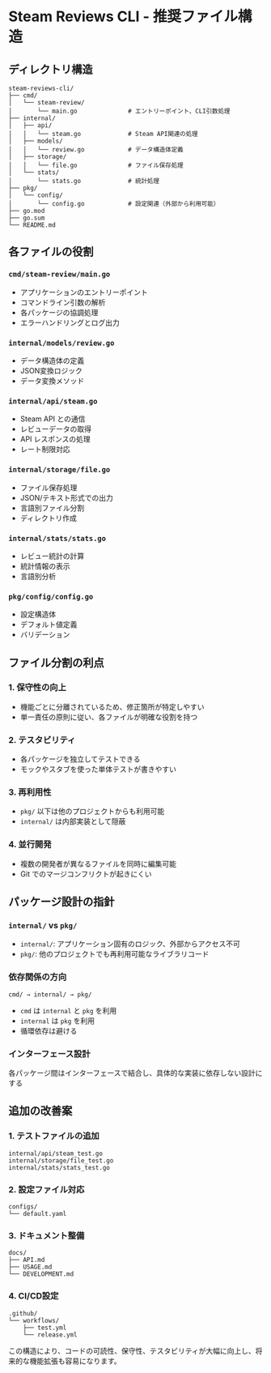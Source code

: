 # Steam Reviews CLI - 推奨ファイル構造

## ディレクトリ構造

```
steam-reviews-cli/
├── cmd/
│   └── steam-review/
│       └── main.go              # エントリーポイント、CLI引数処理
├── internal/
│   ├── api/
│   │   └── steam.go             # Steam API関連の処理
│   ├── models/
│   │   └── review.go            # データ構造体定義
│   ├── storage/
│   │   └── file.go              # ファイル保存処理
│   └── stats/
│       └── stats.go             # 統計処理
├── pkg/
│   └── config/
│       └── config.go            # 設定関連（外部から利用可能）
├── go.mod
├── go.sum
└── README.md
```

## 各ファイルの役割

### `cmd/steam-review/main.go`
- アプリケーションのエントリーポイント
- コマンドライン引数の解析
- 各パッケージの協調処理
- エラーハンドリングとログ出力

### `internal/models/review.go`
- データ構造体の定義
- JSON変換ロジック
- データ変換メソッド

### `internal/api/steam.go`
- Steam API との通信
- レビューデータの取得
- API レスポンスの処理
- レート制限対応

### `internal/storage/file.go`
- ファイル保存処理
- JSON/テキスト形式での出力
- 言語別ファイル分割
- ディレクトリ作成

### `internal/stats/stats.go`
- レビュー統計の計算
- 統計情報の表示
- 言語別分析

### `pkg/config/config.go`
- 設定構造体
- デフォルト値定義
- バリデーション

## ファイル分割の利点

### 1. **保守性の向上**
- 機能ごとに分離されているため、修正箇所が特定しやすい
- 単一責任の原則に従い、各ファイルが明確な役割を持つ

### 2. **テスタビリティ**
- 各パッケージを独立してテストできる
- モックやスタブを使った単体テストが書きやすい

### 3. **再利用性**
- `pkg/` 以下は他のプロジェクトからも利用可能
- `internal/` は内部実装として隠蔽

### 4. **並行開発**
- 複数の開発者が異なるファイルを同時に編集可能
- Git でのマージコンフリクトが起きにくい

## パッケージ設計の指針

### `internal/` vs `pkg/`
- `internal/`: アプリケーション固有のロジック、外部からアクセス不可
- `pkg/`: 他のプロジェクトでも再利用可能なライブラリコード

### 依存関係の方向
```
cmd/ → internal/ → pkg/
```
- `cmd` は `internal` と `pkg` を利用
- `internal` は `pkg` を利用
- 循環依存は避ける

### インターフェース設計
各パッケージ間はインターフェースで結合し、具体的な実装に依存しない設計にする

## 追加の改善案

### 1. テストファイルの追加
```
internal/api/steam_test.go
internal/storage/file_test.go
internal/stats/stats_test.go
```

### 2. 設定ファイル対応
```
configs/
└── default.yaml
```

### 3. ドキュメント整備
```
docs/
├── API.md
├── USAGE.md
└── DEVELOPMENT.md
```

### 4. CI/CD設定
```
.github/
└── workflows/
    ├── test.yml
    └── release.yml
```

この構造により、コードの可読性、保守性、テスタビリティが大幅に向上し、将来的な機能拡張も容易になります。
